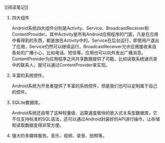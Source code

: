 [[阅读笔记]]
1. 四大组件

   Android系统四大组件分别是Activity、Service、BroadcastReceiver和ContentProvider。其中Activity是所有Android应用程序的门面，凡是在应用中看得到的东西，都是放在Activity中的。Service在后台运行，即使用户退出了应用，Service仍然可以继续运行。BroadcastReceiver允许应用接收来自各处的广播小心，比如电话、短信等。应用也可以向外发出广播消息。ContentProvider为应用程序之间共享数据提供了可能，比如读取系统通讯录中的联系人，就可以通过ContentProvider来实现。

2. 丰富的系统控件。

   Android系统为开发者提供了丰富的系统控件，但是我们也可以定制属于自己的控件。

3. SQLite数据库。

   Android系统还自带了这种轻量级、运算速度极快的嵌入式关系型数据库，它不仅支持标准的SQL语法，还可以通过Android封装好的API进行操作，让存储和读取数据变得非常方便。

4. 强大的多媒体服务。音乐、视频、录音、拍照等。
